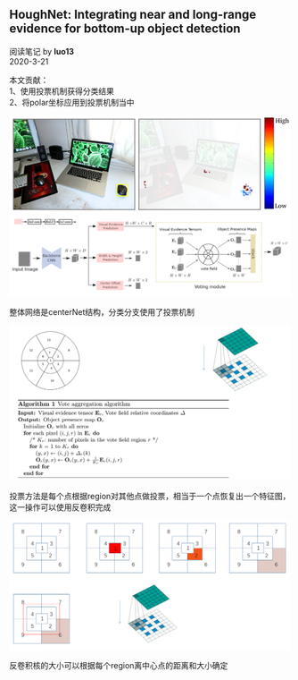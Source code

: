 ## HoughNet: Integrating near and long-range evidence for bottom-up object detection
阅读笔记 by **luo13**  
2020-3-21  

本文贡献：  
1、使用投票机制获得分类结果  
2、将polar坐标应用到投票机制当中  

![houghNet](../../../img/houghNet/投票示意图.png)  
![houghNet](../../../img/houghNet/网络结构.png)  

整体网络是centerNet结构，分类分支使用了投票机制  

![houghNet](../../../img/houghNet/反卷积实现.png)  

投票方法是每个点根据region对其他点做投票，相当于一个点恢复出一个特征图，这一操作可以使用反卷积完成

![houghNet](../../../img/houghNet/权重图.png)  

反卷积核的大小可以根据每个region离中心点的距离和大小确定
